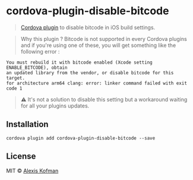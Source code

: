 # cordova-plugin-disable-bitcode

> [Cordova plugin](https://www.npmjs.com/package/cordova-plugin-disable-bitcode) to disable bitcode in iOS build settings.

> Why this plugin ?
Bitcode is not supported in every Cordova plugins and if you're using one of these, you will get something like the following error :
```
You must rebuild it with bitcode enabled (Xcode setting ENABLE_BITCODE), obtain
an updated library from the vendor, or disable bitcode for this target.
for architecture arm64 clang: error: linker command failed with exit code 1
```

> :warning: It's not a solution to disable this setting but a workaround waiting for all your plugins updates.

## Installation
`cordova plugin add cordova-plugin-disable-bitcode --save`

## License

MIT © [Alexis Kofman](http://twitter.com/alexiskofman)
